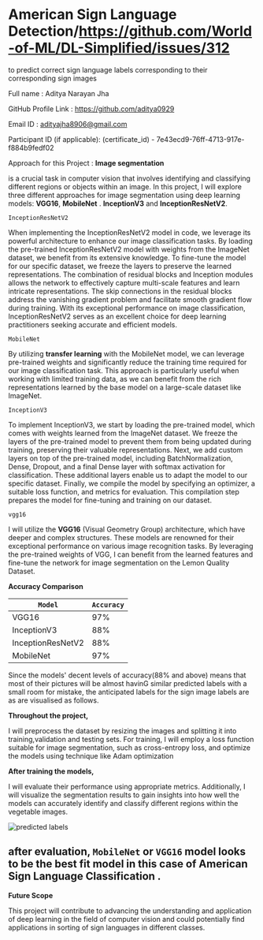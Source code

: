 # American Sign Language Detection/https://github.com/World-of-ML/DL-Simplified/issues/312
to predict correct sign language labels corresponding to their corresponding sign images



Full name : Aditya Narayan Jha

GitHub Profile Link : https://github.com/aditya0929

Email ID : adityajha8906@gmail.com

Participant ID (if applicable): (certificate_id) - 7e43ecd9-76ff-4713-917e-f884b9fedf02

Approach for this Project :
**Image segmentation**

is a crucial task in computer vision that involves identifying and classifying different regions or objects within an image. In this project, I will explore three different approaches for image segmentation using deep learning models: **VGG16**,  **MobileNet** . **InceptionV3** and **InceptionResNetV2**.


`InceptionResNetV2` 

When implementing the InceptionResNetV2 model in code, we leverage its powerful architecture to enhance our image classification tasks. By loading the pre-trained InceptionResNetV2 model with weights from the ImageNet dataset, we benefit from its extensive knowledge. To fine-tune the model for our specific dataset, we freeze the layers to preserve the learned representations. The combination of residual blocks and Inception modules allows the network to effectively capture multi-scale features and learn intricate representations. The skip connections in the residual blocks address the vanishing gradient problem and facilitate smooth gradient flow during training. With its exceptional performance on image classification, InceptionResNetV2 serves as an excellent choice for deep learning practitioners seeking accurate and efficient models.

`MobileNet` 

By utilizing **transfer learning** with the MobileNet model, we can leverage pre-trained weights and significantly reduce the training time required for our image classification task. This approach is particularly useful when working with limited training data, as we can benefit from the rich representations learned by the base model on a large-scale dataset like ImageNet.

`InceptionV3`

To implement InceptionV3, we start by loading the pre-trained model, which comes with weights learned from the ImageNet dataset. We freeze the layers of the pre-trained model to prevent them from being updated during training, preserving their valuable representations. Next, we add custom layers on top of the pre-trained model, including BatchNormalization, Dense, Dropout, and a final Dense layer with softmax activation for classification. These additional layers enable us to adapt the model to our specific dataset. Finally, we compile the model by specifying an optimizer, a suitable loss function, and metrics for evaluation. This compilation step prepares the model for fine-tuning and training on our dataset.

`vgg16`

I will utilize the **VGG16** (Visual Geometry Group) architecture, which have deeper and complex structures. These models are renowned for their exceptional performance on various image recognition tasks. By leveraging the pre-trained weights of VGG, I can benefit from the learned features and fine-tune the network for image segmentation on the Lemon Quality Dataset.

**Accuracy Comparison**

| `Model`  | `Accuracy` |
|--------|----------|
| VGG16  |   97%    |
| InceptionV3 | 88% |
| InceptionResNetV2 | 88% |
| MobileNet | 97% |

Since the models' decent levels of accuracy(88% and above) means that most of their pictures will be almost havinG similar predicted labels with a small room for mistake, the anticipated labels for the sign image labels are as are visualised as follows.

**Throughout the project,** 

I will preprocess the dataset by resizing the images and splitting it into training,validation and testing sets. For training, I will employ a loss function suitable for image segmentation, such as cross-entropy loss, and optimize the models using technique like  Adam optimization

**After training the models,**

I will evaluate their performance using appropriate metrics. Additionally, I will visualize the segmentation results to gain insights into how well the models can accurately identify and classify different regions within the vegetable images.


![predicted labels](https://github.com/aditya0929/American-Sign-Language-Detection/assets/127277877/db8c6e18-4a1d-46f1-9516-c5507a5ed286)



## after evaluation, `MobileNet` or `VGG16` model looks to be the best fit model in this case of American Sign Language Classification .


**Future Scope**

This project will contribute to advancing the understanding and application of deep learning in the field of computer vision and could potentially find applications in sorting of sign languages in different classes.
